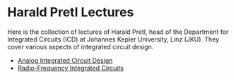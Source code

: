 # Harald Pretl Lectures

Here is the collection of lectures of Harald Pretl, head of the Department for Integrated Circuits (ICD) at Johannes Kepler University, Linz (JKU). They cover various aspects of integrated circuit design.

- [Analog Integrated Circuit Design](https://iic-jku.github.io/analog-circuit-design/analog_circuit_design.html)
- [Radio-Frequency Integrated Circuits](https://iic-jku.github.io/radio-frequency-integrated-circuits/rfic.html)
